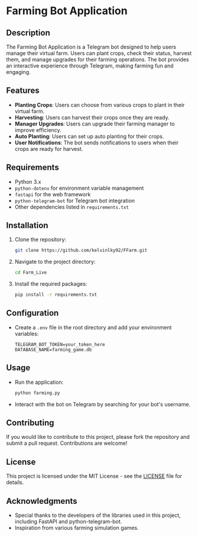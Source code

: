# Farming Bot Application

## Description
The Farming Bot Application is a Telegram bot designed to help users manage their virtual farm. Users can plant crops, check their status, harvest them, and manage upgrades for their farming operations. The bot provides an interactive experience through Telegram, making farming fun and engaging.

## Features
- **Planting Crops**: Users can choose from various crops to plant in their virtual farm.
- **Harvesting**: Users can harvest their crops once they are ready.
- **Manager Upgrades**: Users can upgrade their farming manager to improve efficiency.
- **Auto Planting**: Users can set up auto planting for their crops.
- **User Notifications**: The bot sends notifications to users when their crops are ready for harvest.

## Requirements
- Python 3.x
- `python-dotenv` for environment variable management
- `fastapi` for the web framework
- `python-telegram-bot` for Telegram bot integration
- Other dependencies listed in `requirements.txt`

## Installation
1. Clone the repository:
   ```bash
   git clone https://github.com/kelvinlky92/FFarm.git
   ```
2. Navigate to the project directory:
   ```bash
   cd Farm_Live
   ```
3. Install the required packages:
   ```bash
   pip install -r requirements.txt
   ```

## Configuration
- Create a `.env` file in the root directory and add your environment variables:
  ```plaintext
  TELEGRAM_BOT_TOKEN=your_token_here
  DATABASE_NAME=farming_game.db
  ```

## Usage
- Run the application:
  ```bash
  python farming.py
  ```
- Interact with the bot on Telegram by searching for your bot's username.

## Contributing
If you would like to contribute to this project, please fork the repository and submit a pull request. Contributions are welcome!

## License
This project is licensed under the MIT License - see the [LICENSE](LICENSE) file for details.

## Acknowledgments
- Special thanks to the developers of the libraries used in this project, including FastAPI and python-telegram-bot.
- Inspiration from various farming simulation games.
